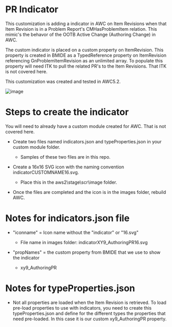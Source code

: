 # PR Indicator

This customization is adding a indicator in AWC on Item Revisions when that Item Revision is in a Problem Report's CMHasProblemItem relation. This mimic's the behavor of the OOTB Active Change (Authoring Change) in AWC. 

The custom indicator is placed on a custom property on ItemRevision. This property is created in BMIDE as a TypedReference property on ItemRevision referencing GnProblemItemRevision as an unlimited array. To populate this property will need ITK to pull the related PR's to the Item Revisions. That ITK is not covered here.

This customization was created and tested in AWC5.2.

![image](https://user-images.githubusercontent.com/42276263/153721596-ed32490a-19a1-4f9c-8e95-6718e8024e7f.png)



# Steps to create the indicator

You will need to already have a custom module created for AWC. That is not covered here.

* Create two files named indicators.json and typeProperties.json in your custom module folder.
  * Samples of these two files are in this repo.


* Create a 16x16 SVG icon with the naming convention indicatorCUSTOMNAME16.svg. 
  * Place this in the aws2\stage\scr\image folder.

* Once the files are completed and the icon is in the images folder, rebuild AWC.



# Notes for indicators.json file

* "iconname" = Icon name without the "indicator" or "16.svg"
    * File name in images folder: indicatorXY9_AuthoringPR16.svg

* "propNames" = the custom property from BMIDE that we use to show the indicator
  * xy9_AuthoringPR



# Notes for typeProperties.json

* Not all properties are loaded when the Item Revision is retrieved. To load pre-load properties to use with indicators, you need to create this typeProperties.json and define for the different types the properties that need pre-loaded. In this case it is our custom xy9_AuthoringPR property.
